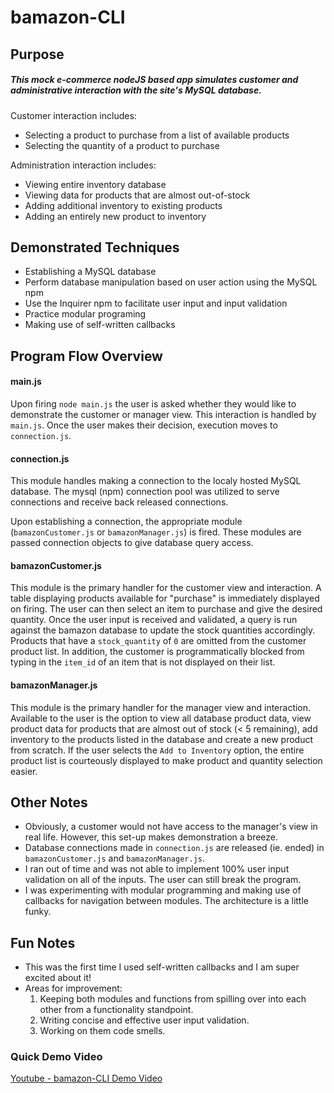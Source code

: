 # bamazon-CLI

## Purpose

##### This mock e-commerce nodeJS based app simulates customer and administrative interaction with the site's MySQL database.

Customer interaction includes:
* Selecting a product to purchase from a list of available products
* Selecting the quantity of a product to purchase


Administration interaction includes:
* Viewing entire inventory database
* Viewing data for products that are almost out-of-stock
* Adding additional inventory to existing products
* Adding an entirely new product to inventory

## Demonstrated Techniques
* Establishing a MySQL database
* Perform database manipulation based on user action using the MySQL npm
* Use the Inquirer npm to facilitate user input and input validation
* Practice modular programing
* Making use of self-written callbacks

## Program Flow Overview 

#### main.js
Upon firing `node main.js` the user is asked whether they would like to demonstrate the customer or manager
view.  This interaction is handled by `main.js`.  Once the user makes their decision, execution moves to 
`connection.js`.  

#### connection.js
This module handles making a connection to the localy hosted MySQL database.  The mysql (npm) connection pool
was utilized to serve connections and receive back released connections.

Upon establishing a connection, the appropriate module (`bamazonCustomer.js` or `bamazonManager.js`) is fired.
These modules are passed connection objects to give database query access.


#### bamazonCustomer.js
This module is the primary handler for the customer view and interaction.  A table displaying products available
for "purchase" is immediately displayed on firing.  The user can then select an item to purchase and give the desired quantity.
Once the user input is received and validated, a query is run against the bamazon database to update the stock quantities 
accordingly.  Products that have a `stock_quantity` of `0` are omitted from the customer product list.  In addition,
the customer is programmatically blocked from typing in the `item_id` of an item that is not displayed on their list.

#### bamazonManager.js
This module is the primary handler for the manager view and interaction.  Available to the user is the option to view
all database product data, view product data for products that are almost out of stock (< 5 remaining), add inventory
to the products listed in the database and create a new product from scratch.  If the user selects the `Add to Inventory` 
option, the entire product list is courteously displayed to make product and quantity selection easier.

## Other Notes
* Obviously, a customer would not have access to the manager's view in real life.  However, 
this set-up makes demonstration a breeze.
* Database connections made in `connection.js` are released (ie. ended) in `bamazonCustomer.js` and `bamazonManager.js`.
* I ran out of time and was not able to implement 100% user input validation on all of the inputs.  The user can still break the program.
* I was experimenting with modular programming and making use of callbacks for navigation between modules.  The architecture
is a little funky.


## Fun Notes
* This was the first time I used self-written callbacks and I am super excited about it!
* Areas for improvement: 
    1.  Keeping both modules and functions from spilling over into each other from a functionality
        standpoint.
    2.  Writing concise and effective user input validation.
    3.  Working on them code smells.


### Quick Demo Video
[Youtube - bamazon-CLI Demo Video](https://www.youtube.com/watch?v=UDqMsKQ0UeA)